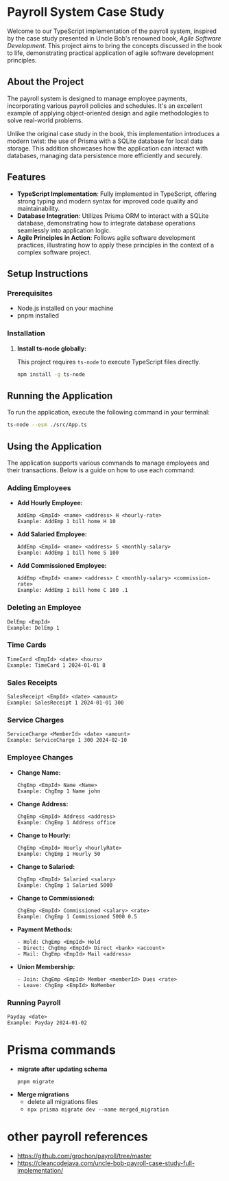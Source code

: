 # Payroll System Case Study

Welcome to our TypeScript implementation of the payroll system, inspired by the case study presented in Uncle Bob's renowned book, *Agile Software Development*. This project aims to bring the concepts discussed in the book to life, demonstrating practical application of agile software development principles.

## About the Project

The payroll system is designed to manage employee payments, incorporating various payroll policies and schedules. It's an excellent example of applying object-oriented design and agile methodologies to solve real-world problems.

Unlike the original case study in the book, this implementation introduces a modern twist: the use of Prisma with a SQLite database for local data storage. This addition showcases how the application can interact with databases, managing data persistence more efficiently and securely.

## Features

- **TypeScript Implementation**: Fully implemented in TypeScript, offering strong typing and modern syntax for improved code quality and maintainability.
- **Database Integration**: Utilizes Prisma ORM to interact with a SQLite database, demonstrating how to integrate database operations seamlessly into application logic.
- **Agile Principles in Action**: Follows agile software development practices, illustrating how to apply these principles in the context of a complex software project.

## Setup Instructions

### Prerequisites

- Node.js installed on your machine
- pnpm installed

### Installation

1. **Install ts-node globally:**

   This project requires `ts-node` to execute TypeScript files directly.

   ```bash
   npm install -g ts-node
   ```

## Running the Application

To run the application, execute the following command in your terminal:

```bash
ts-node --esm ./src/App.ts
```

## Using the Application

The application supports various commands to manage employees and their transactions. Below is a guide on how to use each command:

### Adding Employees

- **Add Hourly Employee:**
  ```
  AddEmp <EmpId> <name> <address> H <hourly-rate>
  Example: AddEmp 1 bill home H 10
  ```

- **Add Salaried Employee:**
  ```
  AddEmp <EmpId> <name> <address> S <monthly-salary>
  Example: AddEmp 1 bill home S 100
  ```

- **Add Commissioned Employee:**
  ```
  AddEmp <EmpId> <name> <address> C <monthly-salary> <commission-rate>
  Example: AddEmp 1 bill home C 100 .1
  ```

### Deleting an Employee

```
DelEmp <EmpId>
Example: DelEmp 1
```

### Time Cards

```
TimeCard <EmpId> <date> <hours>
Example: TimeCard 1 2024-01-01 8
```

### Sales Receipts

```
SalesReceipt <EmpId> <date> <amount>
Example: SalesReceipt 1 2024-01-01 300
```

### Service Charges

```
ServiceCharge <MemberId> <date> <amount> 
Example: ServiceCharge 1 300 2024-02-10
```

### Employee Changes

- **Change Name:**
  ```
  ChgEmp <EmpId> Name <Name>
  Example: ChgEmp 1 Name john
  ```

- **Change Address:**
  ```
  ChgEmp <EmpId> Address <address>
  Example: ChgEmp 1 Address office
  ```

- **Change to Hourly:**
  ```
  ChgEmp <EmpId> Hourly <hourlyRate>
  Example: ChgEmp 1 Hourly 50
  ```

- **Change to Salaried:**
  ```
  ChgEmp <EmpId> Salaried <salary>
  Example: ChgEmp 1 Salaried 5000
  ```

- **Change to Commissioned:**
  ```
  ChgEmp <EmpId> Commissioned <salary> <rate>
  Example: ChgEmp 1 Commissioned 5000 0.5
  ```

- **Payment Methods:**
  ```
  - Hold: ChgEmp <EmpId> Hold
  - Direct: ChgEmp <EmpId> Direct <bank> <account>
  - Mail: ChgEmp <EmpId> Mail <address>
  ```

- **Union Membership:**
  ```
  - Join: ChgEmp <EmpId> Member <memberId> Dues <rate>
  - Leave: ChgEmp <EmpId> NoMember
  ```

### Running Payroll

```
Payday <date>
Example: Payday 2024-01-02
```

# Prisma commands

- **migrate after updating schema**
  ```
  pnpm migrate
  ```
- **Merge migrations**
  - delete all migrations files
  - `npx prisma migrate dev --name merged_migration`

# other payroll references

- https://github.com/grochon/payroll/tree/master
- https://cleancodejava.com/uncle-bob-payroll-case-study-full-implementation/
